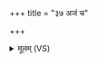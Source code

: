 +++
title = "३७ अजं च"

+++
<details><summary>मूलम् (VS)</summary>

अ॒जं च॒ पच॑त॒ पञ्च॑ चौद॒नान्।  
सर्वा॒ दिशः॒ संम॑नसः स॒ध्रीचीः॒ सान्त॑र्देशाः॒ प्रति॑ गृ॒ह्णन्तु॑ त ए॒तम् ॥
</details>